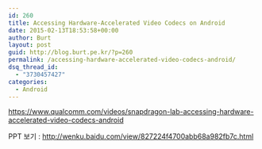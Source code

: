 ```yaml
---
id: 260
title: Accessing Hardware-Accelerated Video Codecs on Android
date: 2015-02-13T18:53:58+00:00
author: Burt
layout: post
guid: http://blog.burt.pe.kr/?p=260
permalink: /accessing-hardware-accelerated-video-codecs-android/
dsq_thread_id:
  - "3730457427"
categories:
  - Android
---
```

<https://www.qualcomm.com/videos/snapdragon-lab-accessing-hardware-accelerated-video-codecs-android>

<!--more-->

<p style="text-align: center;">
  <p style="text-align: center;">
  </p>
  
  <p style="text-align: center;">
    <p>
      PPT 보기 : <a href="http://wenku.baidu.com/view/827224f4700abb68a982fb7c.html">http://wenku.baidu.com/view/827224f4700abb68a982fb7c.html</a>
    </p>